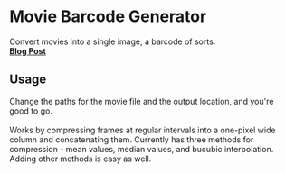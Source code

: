 # **Movie Barcode Generator**
Convert movies into a single image, a barcode of sorts.    
**[Blog Post]()** 


## **Usage**    
Change the paths for the movie file and the output location, and you're good to go.  <br /> <br />
Works by compressing frames at regular intervals into a one-pixel wide column and concatenating them. Currently has three methods for compression - mean values, median values, and bucubic interpolation. Adding other methods is easy as well.  

